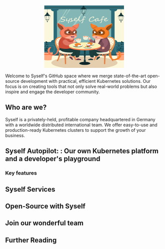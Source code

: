 <p align="center">
  <img src="https://github.com/Sayanta66/test-readme/blob/main/img/03-1.png" width="255" height="200" alt="Ory - open source security infrastructure" />
</p>

Welcome to Syself's GitHub space where we merge state-of-the-art open-source development with practical, efficient Kubernetes solutions. Our focus is on creating tools that not only solve real-world problems but also inspire and engage the developer community. 

## Who are we?

Syself is a privately-held, profitable company headquartered in Germany with a worldwide distributed international team. We offer easy-to-use and production-ready Kubernetes clusters to support the growth of your business.

## Syself Autopilot: : Our own Kubernetes platform and a developer's playground


### Key features


## Syself Services


## Open-Source with Syself


## Join our wonderful team


## Further Reading
